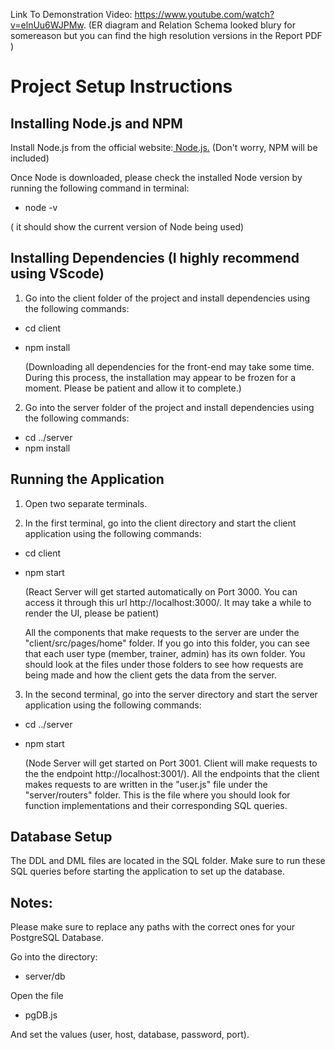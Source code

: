 Link To Demonstration Video: https://www.youtube.com/watch?v=elnUu6WJPMw. 
(ER diagram and Relation Schema looked blury for somereason but you can find the high resolution versions in the Report PDF )

# Project Setup Instructions

## Installing Node.js and NPM

Install Node.js from the official website:[ Node.js.](https://nodejs.org/en/download) (Don't worry, NPM will be included)

Once Node is downloaded, please check the installed Node version by running the following command in terminal:

- node -v

( it should show the current version of Node being used)

## Installing Dependencies (I highly recommend using VScode)

1. Go into the client folder of the project and install dependencies using the following commands:

- cd client
- npm install

  (Downloading all dependencies for the front-end may take some time. During this process, the installation may appear to be frozen for a moment. Please be patient and allow it to complete.)

2. Go into the server folder of the project and install dependencies using the following commands:

- cd ../server
- npm install

## Running the Application

1. Open two separate terminals.

2. In the first terminal, go into the client directory and start the client application using the following commands:

- cd client
- npm start

    (React Server will get started automatically on Port 3000. You can access it through this url http://localhost:3000/. It may take a while to render the UI, please be patient)
      
    All the components that make requests to the server are under the "client/src/pages/home" folder. If you go into this folder, you can see that each user type (member, trainer, admin) has its own folder. 
    You should look at the files under those folders to see how requests are being made and how the client gets the data from the server. 
   
3. In the second terminal, go into the server directory and start the server application using the following commands:

- cd ../server
- npm start

   (Node Server will get started on Port 3001. Client will make requests to the the endpoint http://localhost:3001/).
   All the endpoints that the client makes requests to are written in the "user.js" file under the "server/routers" folder. This is the file where you should look for function implementations and their corresponding SQL queries.

## Database Setup

The DDL and DML files are located in the SQL folder.
Make sure to run these SQL queries before starting the application to set up the database.

##  Notes:

Please make sure to replace any paths with the correct ones for your PostgreSQL Database.

Go into the directory: 

- server/db

Open the file

- pgDB.js
  
And set the values (user, host, database, password, port).




